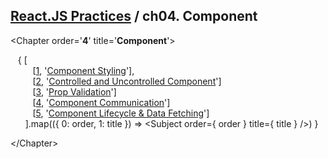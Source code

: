 ## [React.JS Practices](https://github.com/kickscar-javascript/react-practices) / ch04. Component

&lt;Chapter order='<strong>4</strong>' title='<strong>Component</strong>'&gt;<br/>

&nbsp;&nbsp;&nbsp;{ [<br/>
&nbsp;&nbsp;&nbsp;&nbsp;&nbsp;&nbsp;&nbsp;&nbsp;&nbsp;[[1](https://github.com/kickscar-javascript/react-practices/tree/master/ch04/01), '[Component Styling](https://github.com/kickscar-javascript/react-practices/tree/master/ch04/01)'],<br/>
&nbsp;&nbsp;&nbsp;&nbsp;&nbsp;&nbsp;&nbsp;&nbsp;&nbsp;[[2](https://github.com/kickscar-javascript/react-practices/tree/master/ch04/02), '[Controlled and Uncontrolled Component](https://github.com/kickscar-javascript/react-practices/tree/master/ch04/02)']<br/>
&nbsp;&nbsp;&nbsp;&nbsp;&nbsp;&nbsp;&nbsp;&nbsp;&nbsp;[[3](https://github.com/kickscar-javascript/react-practices/tree/master/ch04/03), '[Prop Validation](https://github.com/kickscar-javascript/react-practices/tree/master/ch04/03)']<br/>
&nbsp;&nbsp;&nbsp;&nbsp;&nbsp;&nbsp;&nbsp;&nbsp;&nbsp;[[4](https://github.com/kickscar-javascript/react-practices/tree/master/ch04/04), '[Component Communication](https://github.com/kickscar-javascript/react-practices/tree/master/ch04/04)']<br/>
&nbsp;&nbsp;&nbsp;&nbsp;&nbsp;&nbsp;&nbsp;&nbsp;&nbsp;[[5](https://github.com/kickscar-javascript/react-practices/tree/master/ch04/05), '[Component Lifecycle &amp; Data Fetching](https://github.com/kickscar-javascript/react-practices/tree/master/ch04/05)']<br/>
&nbsp;&nbsp;&nbsp;&nbsp;&nbsp; ].map(({ 0: order, 1: title }) => &lt;Subject order={ order } title={ title } /&gt;) }

&lt;/Chapter&gt;